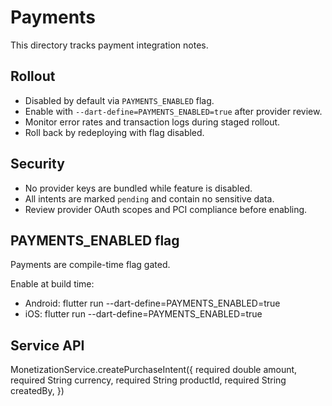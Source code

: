 
# Payments

This directory tracks payment integration notes.

## Rollout
- Disabled by default via `PAYMENTS_ENABLED` flag.
- Enable with `--dart-define=PAYMENTS_ENABLED=true` after provider review.
- Monitor error rates and transaction logs during staged rollout.
- Roll back by redeploying with flag disabled.

## Security
- No provider keys are bundled while feature is disabled.
- All intents are marked `pending` and contain no sensitive data.
- Review provider OAuth scopes and PCI compliance before enabling.

## PAYMENTS_ENABLED flag
Payments are compile-time flag gated.

Enable at build time:
- Android:
  flutter run --dart-define=PAYMENTS_ENABLED=true
- iOS:
  flutter run --dart-define=PAYMENTS_ENABLED=true

## Service API
MonetizationService.createPurchaseIntent({
  required double amount,
  required String currency,
  required String productId,
  required String createdBy,
})

